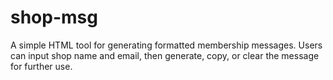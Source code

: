 # shop-msg
A simple HTML tool for generating formatted membership messages. Users can input shop name and email, then generate, copy, or clear the message for further use.
